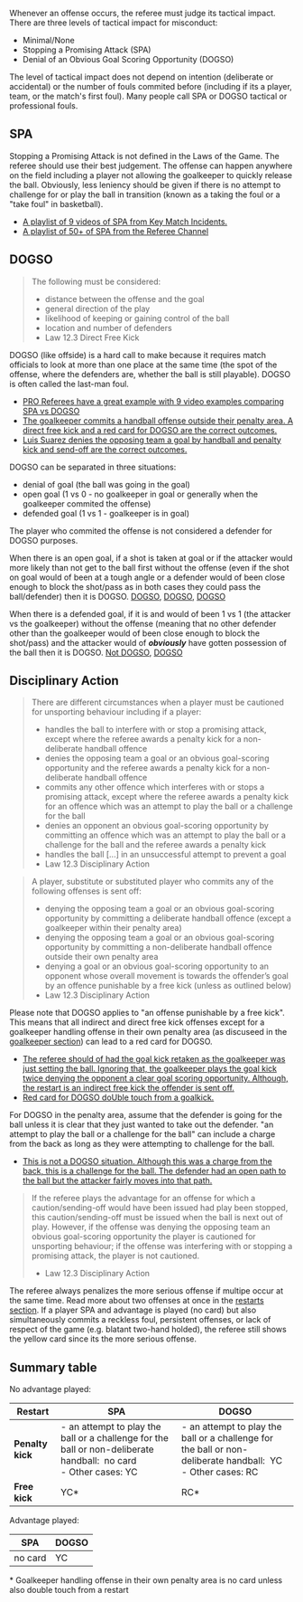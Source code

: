Whenever an offense occurs, the referee must judge its tactical impact. There are three levels of tactical impact for misconduct:

- Minimal/None
- Stopping a Promising Attack (SPA)
- Denial of an Obvious Goal Scoring Opportunity (DOGSO)

The level of tactical impact does not depend on intention (deliberate or accidental) or the number of fouls commited before (including if its a player, team, or the match's first foul). Many people call SPA or DOGSO tactical or professional fouls.

## SPA

Stopping a Promising Attack is not defined in the Laws of the Game. The referee should use their best judgement. The offense can happen anywhere on the field including a player not allowing the goalkeeper to quickly release the ball. Obviously, less leniency should be given if there is no attempt to challenge for or play the ball in transition (known as a taking the foul or a "take foul" in basketball).
- [A playlist of 9 videos of SPA from Key Match Incidents.](https://www.youtube.com/playlist?list=PLzf0-UFHPjPdTEI9Z2kzC3pCgBgXSaywF)
- [A playlist of 50+ of SPA from the Referee Channel](https://www.youtube.com/playlist?list=PL4OiywE4asSe_F4qnxKcKjOx7FSjNYszR)

## DOGSO

> The following must be considered:
> - distance between the offense and the goal
> - general direction of the play
> - likelihood of keeping or gaining control of the ball
> - location and number of defenders
> - Law 12.3 Direct Free Kick

DOGSO (like offside) is a hard call to make because it requires match officials to look at more than one place at the same time (the spot of the offense, where the defenders are, whether the ball is still playable). DOGSO is often called the last-man foul. 

- [PRO Referees have a great example with 9 video examples comparing SPA vs DOGSO](https://proreferees.com/2020/04/03/pro-insight-tactical-fouling-in-soccer-what-officials-look-for/)
- [The goalkeeper commits a handball offense outside their penalty area. A direct free kick and a red card for DOGSO are the correct outcomes.](https://youtu.be/uzZnBPHsx_0?t=107)
- [Luis Suarez denies the opposing team a goal by handball and penalty kick and send-off are the correct outcomes.](https://youtu.be/tDpx9GGH79I?t=202)

DOGSO can be separated in three situations: 
- denial of goal (the ball was going in the goal)
- open goal (1 vs 0 - no goalkeeper in goal or generally when the goalkeeper commited the offense) 
- defended goal (1 vs 1 - goalkeeper is in goal)

The player who commited the offense is not considered a defender for DOGSO purposes.

When there is an open goal, if a shot is taken at goal or if the attacker would more likely than not get to the ball first without the offense (even if the shot on goal would of been at a tough angle or a defender would of been close enough to block the shot/pass as in both cases they could pass the ball/defender) then it is DOGSO. [DOGSO](https://www.youtube.com/watch?v=asVDxPliFVI&ab_channel=ProfessionalRefereeOrganization), [DOGSO](https://youtu.be/ymp9iw-18_I?feature=shared&t=226), [DOGSO](https://youtu.be/2A5eBRoAv6Y?feature=shared)

When there is a defended goal, if it is and would of been 1 vs 1 (the attacker vs the goalkeeper) without the offense (meaning that no other defender other than the goalkeeper would of been close enough to block the shot/pass) and the attacker would of **_obviously_** have gotten possession of the ball then it is DOGSO.  [Not DOGSO](https://youtu.be/3wohxDXUZDc?feature=shared&t=8), [DOGSO](https://youtu.be/iLlZ61OyPPs?feature=shared&t=286)

## Disciplinary Action

> There are different circumstances when a player must be cautioned for unsporting behaviour including if a player:
> - handles the ball to interfere with or stop a promising attack, except where the referee awards a penalty kick for a non-deliberate handball offence
> - denies the opposing team a goal or an obvious goal-scoring opportunity and the referee awards a penalty kick for a non-deliberate handball offence
> - commits any other offence which interferes with or stops a promising attack, except where the referee awards a penalty kick for an offence which was an attempt to play the ball or a challenge for the ball
> - denies an opponent an obvious goal-scoring opportunity by committing an offence which was an attempt to play the ball or a challenge for the ball and the referee awards a penalty kick
> - handles the ball [...] in an unsuccessful attempt to prevent a goal
> - Law 12.3 Disciplinary Action

> A player, substitute or substituted player who commits any of the following offenses is sent off:
> - denying the opposing team a goal or an obvious goal-scoring opportunity by committing a deliberate handball offence (except a goalkeeper within their penalty area)
> - denying the opposing team a goal or an obvious goal-scoring opportunity by committing a non-deliberate handball offence outside their own penalty area
> - denying a goal or an obvious goal-scoring opportunity to an opponent whose overall movement is towards the offender’s goal by an offence punishable by a free kick (unless as outlined below)
> - Law 12.3 Disciplinary Action

Please note that DOGSO applies to "an offense punishable by a free kick". This means that all indirect and direct free kick offenses except for a goalkeeper handling offense in their own penalty area (as discuseed in the [goalkeeper section](/goalkeeper)) can lead to a red card for DOGSO.

- [The referee should of had the goal kick retaken as the goalkeeper was just setting the ball. Ignoring that, the goalkeeper plays the goal kick twice denying the opponent a clear goal scoring opportunity. Although, the restart is an indirect free kick the offender is sent off.](https://www.youtube.com/watch?v=uivLc9urdBY)
- [Red card for DOGSO doUble touch from a goalkick. ](https://youtu.be/G6w_qGQkrwc?feature=shared)

For DOGSO in the penalty area, assume that the defender is going for the ball unless it is clear that they just wanted to take out the defender. "an attempt to play the ball or a challenge for the ball" can include a charge from the back as long as they were attempting to challenge for the ball.

- [This is not a DOGSO situation. Although this was a charge from the back, this is a challenge for the ball. The defender had an open path to the ball but the attacker fairly moves into that path.](https://youtu.be/06lqnmddvKQ?feature=shared&t=961)

> If the referee plays the advantage for an offense for which a caution/sending-off would have been issued had play been stopped, this caution/sending-off must be issued when the ball is next out of play. However, if the offense was denying the opposing team an obvious goal-scoring opportunity the player is cautioned for unsporting behaviour; if the offense was interfering with or stopping a promising attack, the player is not cautioned.
> - Law 12.3 Disciplinary Action

The referee always penalizes the more serious offense if multipe occur at the same time. Read more about two offenses at once in the [restarts section](/restarts). If a player SPA and advantage is played (no card) but also simultaneously commits a reckless foul, persistent offenses, or lack of respect of the game (e.g. blatant two-hand holded), the referee still shows the yellow card since its the more serious offense.

## Summary table

No advantage played:

|  Restart                       | SPA                                     | DOGSO                                   |
| ----------------------- | --------------------------------------- | --------------------------------------- |
| **Penalty kick**     | - an attempt to play the ball or a challenge for the ball or non-deliberate handball:  no card <br>- Other cases: YC        | - an attempt to play the ball or a challenge for the ball or non-deliberate handball:  YC<br>- Other cases: RC               |
| **Free kick** | YC*                                      | RC*                                      |


Advantage played:

| SPA     | DOGSO |
| ------- | ----- |
| no card | YC    |



\* Goalkeeper handling offense in their own penalty area is no card unless also double touch from a restart
